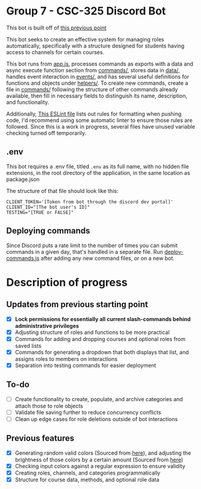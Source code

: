 # Group 7 - CSC-325 Discord Bot
This bot is built off of [this previous point](https://github.com/jarum3/discordBot325-Progress1)

This bot seeks to create an effective system for managing roles automatically, specifically with a structure designed for students having access to channels for certain courses.

This bot runs from [app.js](app.js), processes commands as exports with a data and async execute function section from [commands/](commands/), stores data in [data/](data/), handles event interaction in [events/](events/), and has several useful definitions for functions and objects under [helpers/](helpers/). To create new commands, create a file in [commands/](commands/) following the structure of other commands already available, then fill in necessary fields to distinguish its name, description, and functionality.

Additionally, [This ESLint file](.eslintrc.json) lists out rules for formatting when pushing code, I'd recommend using some automatic linter to ensure those rules are followed. Since this is a work in progress, several files have unused variable checking turned off temporarily.

## .env
This bot requires a .env file, titled `.env` as its full name, with no hidden file extensions, in the root directory of the application, in the same location as package.json

The structure of  that file should look like this:
```
CLIENT_TOKEN='[Token from bot through the discord dev portal]'
CLIENT_ID="[The bot user's ID]"
TESTING="[TRUE or FALSE]"
```

## Deploying commands
Since Discord puts a rate limit to the number of times you can submit commands in a given day, that's handled in a separate file. 
Run [deploy-commands.js](deploy-commands.js) after adding any new command files, or on a new bot.

# Description of progress
## Updates from previous starting point
- [x] **Lock permissions for essentially all current slash-commands behind administrative privileges**
- [x] Adjusting structure of roles and functions to be more practical
- [x] Commands for adding and dropping courses and optional roles from saved lists
- [x] Commands for generating a dropdown that both displays that list, and assigns roles to members on interactions
- [x] Separation into testing commands for easier deployment

## To-do
- [ ] Create functionality to create, populate, and archive categories and attach those to role objects
- [ ] Validate file saving further to reduce concurrency conflicts
- [ ] Clean up edge cases for role deletions outside of bot interactions

## Previous features
- [x] Generating random valid colors (Sourced from [here](https://css-tricks.com/snippets/javascript/random-hex-color/)), and adjusting the brightness of those colors by a certain amount (Sourced from [here](https://stackoverflow.com/questions/5560248/programmatically-lighten-or-darken-a-hex-color-or-rgb-and-blend-colors))
- [x] Checking input colors against a regular expression to ensure validity
- [x] Creating roles, channels, and categories programmatically
- [x] Structure for course data, methods, and optional role data